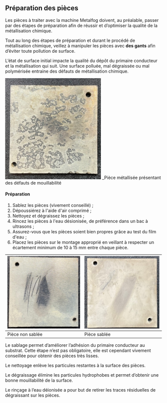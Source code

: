 ## Préparation des pièces

Les pièces à traiter avec la machine Metalfog doivent, au préalable, passer par des étapes de préparation afin de réussir et d’optimiser la qualité de la métallisation chimique.

Tout au long des étapes de préparation et durant le procédé de métallisation chimique, veillez à manipuler les pièces avec **des gants** afin d’éviter toute pollution de surface.

L’état de surface initial impacte la qualité du dépôt du primaire conducteur et la métallisation qui suit. Une surface polluée, mal dégraissée ou mal polymérisée entraine des défauts de métallisation chimique.

![Pièce polluée non préparée](poluee.png)
_Pièce métallisée présentant des défauts de mouillabilité

#### Préparation

1. Sablez les pièces (vivement conseillé) ;
2. Dépoussiérez  à l'aide d'air comprimé ;
3. Nettoyez et dégraissez les pièces ;
4. Rincez les pièces à l'eau désionisée, de préférence dans un bac à ultrasons ;
5. Assurez-vous que les pièces soient bien propres grâce au test du film d'eau ;
6. Placez les pièces sur le montage approprié en veillant à respecter un écartement minimum de 10 à 15 mm entre chaque pièce.

| ![Pièce non sablée](non_sablee.png) | ![Pièce sablée](sablee.png) |
| ---- | ---- |
| Pièce non sablée | Pièce sablée |

Le sablage permet d’améliorer l’adhésion du primaire conducteur au substrat. Cette étape n’est pas obligatoire, elle est cependant vivement conseillée pour obtenir des pièces très lisses.

Le nettoyage enlève les particules restantes à la surface des pièces.

Le dégraissage élimine les particules hydrophobes et permet d’obtenir une bonne mouillabilité de la surface.

Le rinçage à l’eau déionisée a pour but de retirer les traces résiduelles de dégraissant sur les pièces.